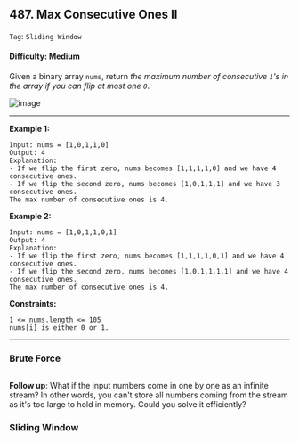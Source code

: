 ## 487. Max Consecutive Ones II

```Tag```: ```Sliding Window```

#### Difficulty: Medium

Given a binary array ```nums```, return _the maximum number of consecutive ```1```'s in the array if you can flip at most one ```0```_.

![image](https://user-images.githubusercontent.com/35042430/212833830-88349a94-08ff-4a4d-a1d8-7f6e1541ded5.png)

---

__Example 1:__
```
Input: nums = [1,0,1,1,0]
Output: 4
Explanation: 
- If we flip the first zero, nums becomes [1,1,1,1,0] and we have 4 consecutive ones.
- If we flip the second zero, nums becomes [1,0,1,1,1] and we have 3 consecutive ones.
The max number of consecutive ones is 4.
```

__Example 2:__
```
Input: nums = [1,0,1,1,0,1]
Output: 4
Explanation: 
- If we flip the first zero, nums becomes [1,1,1,1,0,1] and we have 4 consecutive ones.
- If we flip the second zero, nums becomes [1,0,1,1,1,1] and we have 4 consecutive ones.
The max number of consecutive ones is 4.
```

__Constraints:__
```
1 <= nums.length <= 105
nums[i] is either 0 or 1.
```

---

### Brute Force

```Python

```

__Follow up__: What if the input numbers come in one by one as an infinite stream? In other words, you can't store all numbers coming from the stream as it's too large to hold in memory. Could you solve it efficiently?

### Sliding Window

```Python

```


